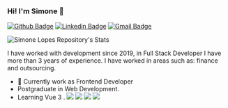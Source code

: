 ### Hi! I'm Simone 👋

[![Github Badge](https://img.shields.io/badge/-Github-000?style=flat-square&logo=Github&logoColor=white&link=https://github.com/simonelopess)](https://github.com/simonelopess)
[![Linkedin Badge](https://img.shields.io/badge/-LinkedIn-blue?style=flat-square&logo=Linkedin&logoColor=white&link=https://www.linkedin.com/in/simone-lopes-52367843/)](https://www.linkedin.com/in/simone-lopes-52367843/)
[![Gmail Badge](https://img.shields.io/badge/-Gmail-c14438?style=flat-square&logo=Gmail&logoColor=white&link=mailto:sisilopes20@gmail.com)](mailto:sisilopes20@gmail.com)

![Simone Lopes Repository's Stats](https://github-readme-stats.vercel.app/api?username=simonelopess&show_icons=true&theme=blue-green)


I have worked with development since 2019, in Full Stack Developer I have more than 3 years of experience. I have worked in areas such as: finance and outsourcing. 

- 🔭 Currently work as Frontend Developer
- Postgraduate in Web Development.
- Learning Vue 3
.
![](https://img.shields.io/badge/Javascript-02569B?style=for-the-badge&logo=flutter&logoColor=yellow)
![](https://img.shields.io/badge/Typescript-02569B?style=for-the-badge&logo=flutter&logoColor=blue)
![](https://img.shields.io/badge/React-02569B?style=for-the-badge&logo=flutter&logoColor=pink)
![](https://img.shields.io/badge/Node-02569B?style=for-the-badge&logo=flutter&logoColor=green)


